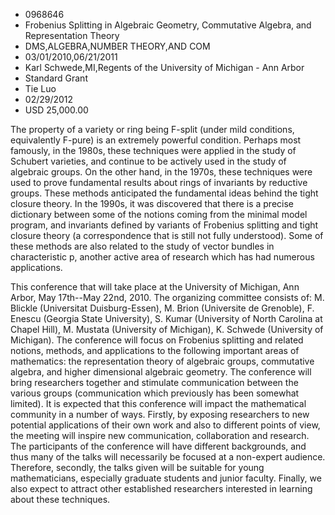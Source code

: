 
* 0968646
* Frobenius Splitting in Algebraic Geometry, Commutative Algebra, and Representation Theory
* DMS,ALGEBRA,NUMBER THEORY,AND COM
* 03/01/2010,06/21/2011
* Karl Schwede,MI,Regents of the University of Michigan - Ann Arbor
* Standard Grant
* Tie Luo
* 02/29/2012
* USD 25,000.00

The property of a variety or ring being F-split (under mild conditions,
equivalently F-pure) is an extremely powerful condition. Perhaps most famously,
in the 1980s, these techniques were applied in the study of Schubert varieties,
and continue to be actively used in the study of algebraic groups. On the other
hand, in the 1970s, these techniques were used to prove fundamental results
about rings of invariants by reductive groups. These methods anticipated the
fundamental ideas behind the tight closure theory. In the 1990s, it was
discovered that there is a precise dictionary between some of the notions coming
from the minimal model program, and invariants defined by variants of Frobenius
splitting and tight closure theory (a correspondence that is still not fully
understood). Some of these methods are also related to the study of vector
bundles in characteristic p, another active area of research which has had
numerous applications.

This conference that will take place at the University of Michigan, Ann Arbor,
May 17th--May 22nd, 2010. The organizing committee consists of: M. Blickle
(Universitat Duisburg-Essen), M. Brion (Universite de Grenoble), F. Enescu
(Georgia State University), S. Kumar (University of North Carolina at Chapel
Hill), M. Mustata (University of Michigan), K. Schwede (University of Michigan).
The conference will focus on Frobenius splitting and related notions, methods,
and applications to the following important areas of mathematics: the
representation theory of algebraic groups, commutative algebra, and higher
dimensional algebraic geometry. The conference will bring researchers together
and stimulate communication between the various groups (communication which
previously has been somewhat limited). It is expected that this conference will
impact the mathematical community in a number of ways. Firstly, by exposing
researchers to new potential applications of their own work and also to
different points of view, the meeting will inspire new communication,
collaboration and research. The participants of the conference will have
different backgrounds, and thus many of the talks will necessarily be focused at
a non-expert audience. Therefore, secondly, the talks given will be suitable for
young mathematicians, especially graduate students and junior faculty. Finally,
we also expect to attract other established researchers interested in learning
about these techniques.



